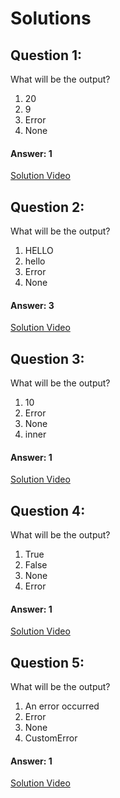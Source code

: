 # Solutions

## Question 1:
What will be the output?
1. 20
2. 9
3. Error
4. None

#### Answer: 1
[Solution Video](#)

## Question 2:
What will be the output?
1. HELLO
2. hello
3. Error
4. None

#### Answer: 3
[Solution Video](#)

## Question 3:
What will be the output?
1. 10
2. Error
3. None
4. inner

#### Answer: 1
[Solution Video](#)

## Question 4:
What will be the output?
1. True
2. False
3. None
4. Error

#### Answer: 1
[Solution Video](#)

## Question 5:
What will be the output?
1. An error occurred
2. Error
3. None
4. CustomError

#### Answer: 1
[Solution Video](#)